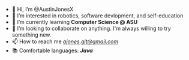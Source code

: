 - 👋 Hi, I’m @AustinJonesX
- 👀 I’m interested in robotics, software devlopment, and self-education
- 🌱 I’m currently learning **Computer Science @ ASU**
- 💞️ I’m looking to collaborate on anything. I'm always willing to try something new.
- 📫 How to reach me *ajones.git@gmail.com*
- 📚 Comfortable languages: ***Java***

<!---
AustinJonesX/AustinJonesX is a ✨ special ✨ repository because its `README.md` (this file) appears on your GitHub profile.
You can click the Preview link to take a look at your changes.
--->
